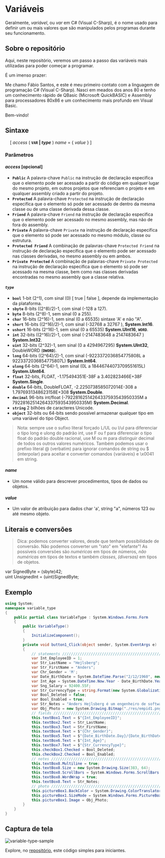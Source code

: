 # Variáveis

Geralmente, _variável_, ou _var_ em C# (Visual C-Sharp), é o nome usado para definir um ou mais valores que são manipulados pelos programas durante seu funcionamento.

## Sobre o repositório

Aqui, neste repositório, veremos um passo a passo das variáveis mais utilizadas para poder começar a programar.

É um imenso prazer:

Me chamo Fábio Santos, e este é meu primeiro contato com a linguagem de programação C# (Visual C-Sharp). Nasci em meados dos anos 80 e tenho um conhecimento rápido de QBasic (Microsoft QuickBASIC) e Assembly para processadores 80x86 e um conhecimento mais profundo em Visual Basic.

Bem-vindo!

## Sintaxe

&nbsp;&nbsp;&nbsp;&nbsp;[ _access_ ( **`VAR` | _type_** ) _name_ = { _value_ } ]

### Parâmetros

#### _access_ [opcional]

   + **`Public`** A palavra-chave `Public` na instrução de declaração especifica que o elemento pode ser acessado a partir do código em qualquer lugar do mesmo projeto, em outros projetos que referenciam o projeto e em qualquer assembly criado a partir do projeto.
   + **`Protected`** A palavra-chave `Protected` na instrução de declaração especifica que o elemento só pode ser acessado de dentro da mesma classe ou de uma classe derivada dessa classe.
   + **`Friend`** A palavra-chave `Friend` na instrução de declaração especifica que o elemento pode ser acessado no mesmo assembly, mas não de fora do assembly.
   + **`Private`** A palavra-chave `Private` na instrução de declaração especifica que o elemento só pode ser acessado no mesmo módulo, classe ou estrutura.
   + **`Protected Friend`** A combinação de palavras-chave `Protected Friend` na instrução de declaração especifica que o elemento pode ser acessado nas classes derivadas, no mesmo assembly ou em ambos.
   + **`Private Protected`** A combinação de palavras-chave `Private Protected` na instrução de declaração especifica que o elemento só pode ser acessado na mesma classe, bem como nas classes derivadas encontradas no mesmo assembly que a classe relativa.

#### _`type`_

+ **`bool`** 1-bit  (2^1), com sinal (0) [ true | false ], depende da implementação da plataforma.
+ **`sbyte`** 8-bits ((2^8)/2)-1, com sinal (-128 a 127).
+ **`byte`** 8-bits (2^8)-1, sem sinal (0 a 255).
+ **`char`** 16-bits (2^16)-1, sem sinal (0 a 65535) sintaxe 'A' e não "A".
+ **`short`** 16-bits ((2^16)/2)-1, com sinal (-32768 a 32767 ), **System.Int16**.
+ **`ushort`** 16-bits (2^16)-1, sem sinal (0 a 65535) **System.UInt16**, **`WORD`**.
+ **`int`** 32-bits ((2^16)/2)-1, com sinal (-2147483648 a 2147483647 ) **System.Int32**.
+ **`uint`** 32-bits (2^32)-1, sem sinal (0 a 4294967295) **System.UInt32**, DoubleWORD (**`DWORD`**).
+ **`long`** 64-bits ((2^64)/2)-1, com sinal (-9223372036854775808L a 9223372036854775807L) **System.Int64**.
+ **`ulong`** 64-bits (2^64)-1, sem sinal (0L a 18446744073709551615L) **System.UInt64**.
+ **`float`** 32-bits, FLOAT, -1.175494351E-38F a 3.402823466E+38F **System.Single**.
+ **`double`** 64-bits, DoubleFLOAT, -2.2250738585072014E-308 a 1.7976931348623158E+308 **System.Double**.
+ **`decimal`** 96-bits  int/float (-79228162514264337593543950335M a 79228162514264337593543950335M) **System.Decimal**.
+ **`string`** 2 bilhões de caracteres Unicode.
+ **`object`** 32-bits ou 64-bits sendo possível armazenar qualquer tipo em uma variável do tipo Object.

> Nota: sempre use o sufixo literal forçado L/UL ou l/ul para diferenciar o tipo long e ulong do padrão int, use F ou f para diferenciar o tipo float do padrão double racional, use M ou m para distinguir decimal de todos os outros valores numéricos. Também podemos usar o prefixo literal @ (verbatim) para ignorar comandos de string ou $ (interpolar) para aceitar e converter  comandos {variáveis} e \x0041 em string.

#### _name_

+ Um nome válido para descrever procedimentos, tipos de dados ou objetos.

#### _value_

+ Um valor de atribuição para dados char 'a', string "a", números 123 ou até mesmo objeto.

## Literais e conversões

> Dica: podemos converter valores, desde que tenham possibilidade de conversão. Não podemos converter um "rato" em "elefante"! As possíveis conversões são _numéricas_ em tipos de números, _não numéricas_ em tipos de textos e também _classes_, _(diversas)_ em tipos de objetos.

var SignedByte = (sbyte)42;<br>
uint UnsignedInt = (uint)SignedByte;

## Exemplo
```csharp
using System;
namespace variable_type
{
    public partial class VariableType : System.Windows.Forms.Form
    {
        public VariableType()
        {
            InitializeComponent();
        }
        private void button1_Click(object sender, System.EventArgs e)
        {
            // statements //////////////////////////////////////////////////////////////
            var Int_EmployeeID = 1;
            var Str_LastName = "Hejlsberg";
            var Str_FirstName = "Anders";
            var Chr_Gender = 'M';
            var Date_BirthDate = System.DateTime.Parse("2/12/1960", new System.Globalization.CultureInfo("pt-BR"));
            var Int_Age = System.DateTime.Now.Year - Date_BirthDate.Year; // metadados
            var Sng_Salary = 92400.55F;
            var Str_CurrencyType = string.Format(new System.Globalization.CultureInfo("pt-BR"), "{0:C}", Sng_Salary); // metadados
            var Bool_Deleted = false;
            var Bool_Enabled = true;
            var Str_Notes = "Anders Hejlsberg é um engenheiro de software dinamarquês que ganhou prestígio pelo desenvolvimento do Delphi e Turbo Pascal na Borland e a plataforma .NET após ter migrado para a Microsoft. Projetista Chefe da linguagem C#.";
            var Obj_Photo = new System.Drawing.Bitmap("./res/empid1.png", true);
            // fields //////////////////////////////////////////////////////////////////
            this.textBox1.Text = $"{Int_EmployeeID}";
            this.textBox2.Text = Str_LastName;
            this.textBox3.Text = Str_FirstName;
            this.textBox4.Text = $"{Chr_Gender}";
            this.textBox5.Text = $"{Date_BirthDate.Day}/{Date_BirthDate.Month}/{Date_BirthDate.Year}";
            this.textBox6.Text = $"{Int_Age}";
            this.textBox7.Text = $"{Str_CurrencyType}";
            this.checkBox1.Checked = Bool_Deleted;
            this.checkBox2.Checked = Bool_Enabled;
            // notes ///////////////////////////////////////////////////////////////////
            this.textBox8.Multiline = true;
            this.textBox8.Size = new System.Drawing.Size(383, 64);
            this.textBox8.ScrollBars = System.Windows.Forms.ScrollBars.Both;
            this.textBox8.WordWrap = true;
            this.textBox8.Text = Str_Notes;
            // photo ///////////////////////////////////////////////////////////////////
            this.pictureBox1.BackColor = System.Drawing.ColorTranslator.FromHtml("#000000");
            this.pictureBox1.SizeMode = System.Windows.Forms.PictureBoxSizeMode.Zoom;
            this.pictureBox1.Image = Obj_Photo;
        }
    }
}
```

## Captura de tela

![variable-type-sample](https://github.com/fabasapro/variable-type/blob/main/screenshot/variable-type.png)

Explore, no [repositório](https://github.com/fabasapro/variable-type/tree/main), este código simples para iniciantes.
